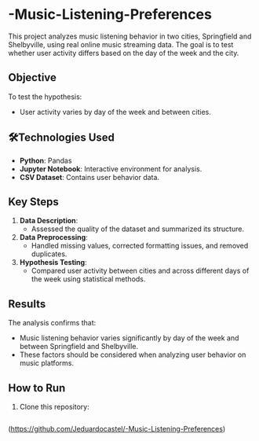 # -Music-Listening-Preferences
This project analyzes music listening behavior in two cities, Springfield and Shelbyville, using real online music streaming data. The goal is to test whether user activity differs based on the day of the week and the city.

## Objective
To test the hypothesis:
- User activity varies by day of the week and between cities.

## 🛠️Technologies Used
- **Python**: Pandas
- **Jupyter Notebook**: Interactive environment for analysis.
- **CSV Dataset**: Contains user behavior data.

## Key Steps
1. **Data Description**:
   - Assessed the quality of the dataset and summarized its structure.
2. **Data Preprocessing**:
   - Handled missing values, corrected formatting issues, and removed duplicates.
3. **Hypothesis Testing**:
   - Compared user activity between cities and across different days of the week using statistical methods.

## Results
The analysis confirms that:
- Music listening behavior varies significantly by day of the week and between Springfield and Shelbyville.
- These factors should be considered when analyzing user behavior on music platforms.

## How to Run
1. Clone this repository:
   ```bash
  (https://github.com/Jeduardocastel/-Music-Listening-Preferences)
